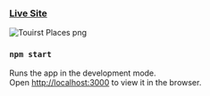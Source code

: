 ### [Live Site](https://react-tourist-places.netlify.app)


![Touirst Places png](https://user-images.githubusercontent.com/50996696/97028548-ec9efa80-1579-11eb-8460-d7e21e928398.png)

### `npm start`

Runs the app in the development mode.<br />
Open [http://localhost:3000](http://localhost:3000) to view it in the browser.

